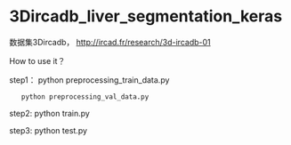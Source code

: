 # 3Dircadb_liver_segmentation_keras

数据集3Dircadb， http://ircad.fr/research/3d-ircadb-01

How to use it？

step1：
       python preprocessing_train_data.py 
       
       python preprocessing_val_data.py 
       
step2:
      python train.py
      
step3:
      python test.py
